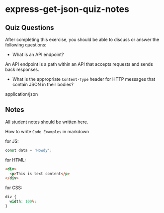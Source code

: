 # express-get-json-quiz-notes

## Quiz Questions

After completing this exercise, you should be able to discuss or answer the following questions:

- What is an API endpoint?

An API endpoint is a path within an API that accepts requests and sends back responses.

- What is the appropriate `Content-Type` header for HTTP messages that contain JSON in their bodies?

application/json

## Notes

All student notes should be written here.

How to write `Code Examples` in markdown

for JS:

```javascript
const data = 'Howdy';
```

for HTML:

```html
<div>
  <p>This is text content</p>
</div>
```

for CSS:

```css
div {
  width: 100%;
}
```
